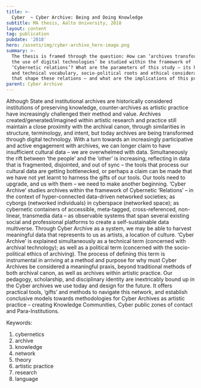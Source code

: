 ```yaml
---
title: >-
  Cyber  ~ Cyber Archive: Being and Doing Knowledge
subtitle: MA thesis, Aalto University, 2018
layout: content
tag: publication
pubdate: '2018'
hero: /assets/img/cyber-archive_hero-image.png
summary: >-
  The thesis is framed through the question: How can ‘archives transformed by
  the use of digital technologies’ be studied within the framework of
  ‘Cybernetic relations’? What are the parameters of this study – its historic
  and technical vocabulary, socio-political roots and ethical considerations
  that shape these relations – and what are the implications of this practice?
parent: Cyber Archive
---
```

Although State and institutional archives are historically considered institutions of preserving knowledge, counter-archives as artistic practice have increasingly challenged their method and value. Archives created/generated/imagined within artistic research and practice still maintain a close proximity with the archival canon, through similarities in structure, terminology, and intent, but today archives are being transformed through digital technology. With a turn towards an increasingly participative and active engagement with archives, we can longer claim to have insufficient cultural data – we are overwhelmed with data. Simultaneously the rift between ‘the people’ and the ‘other’ is increasing, reflecting in data that is fragmented, disjointed, and out of sync – the tools that process our cultural data are getting bottlenecked, or perhaps a claim can be made that we have not yet learnt to harness the gifts of our tools. Our tools need to upgrade, and us with them – we need to make another beginning. ‘Cyber Archive’ studies archives within the framework of Cybernetic ‘Relations’ – in the context of hyper-connected data-driven networked societies; as cyborgs (networked individuals) in cyberspace (networked space); as cybernetic containers of accessible, meta-tagged, cross-referenced, non-linear, transmedia data – as observable systems that span several existing social and professional platforms to create a self-sustainable data multiverse. Through Cyber Archive as a system, we may be able to harvest meaningful data that represents to us as artists, a location of culture. ‘Cyber Archive’ is explained simultaneously as a technical term (concerned with archival technology); as well as a political term (concerned with the socio-political ethics of archiving). The process of defining this term is instrumental in arriving at a method and purpose for why must Cyber Archives be considered a meaningful praxis, beyond traditional methods of both archival canon, as well as archives within artistic practice. Our pedagogy, scholarship, and disciplinary identity are inextricably bound up in the Cyber archives we use today and design for the future. It offers practical tools, ‘gifts’ and methods to navigate this network, and establish conclusive models towards methodologies for Cyber Archives as artistic practice – creating Knowledge Communities, Cyber public zones of contact and Para-Institutions.

Keywords: 	

1. cybernetics
2. archive
3. knowledge
4. network
5. theory
6. artistic practice
7. research
8. language

